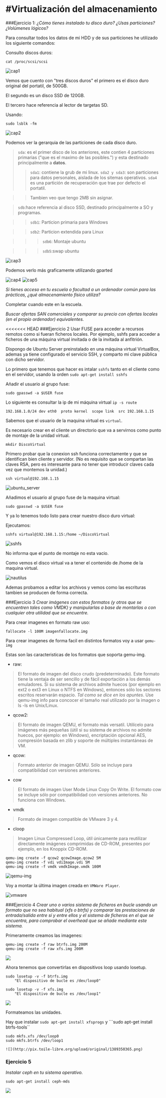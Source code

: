 #Virtualización del almacenamiento
===========================================

###Ejercicio 1:
_¿Cómo tienes instalado tu disco duro? ¿Usas particiones? ¿Volúmenes lógicos?_

Para consultar todos los datos de mi HDD y de sus  particiones he utilizado los siguiente comandos:

Consulto discos duros:

~~~
cat /proc/scsi/scsi
~~~

![cap1](https://github.com/josemlp91/IV_work/blob/master/capturas_T4/josemlp@josemlp-ubuntu:%20~_006.png?raw=true)

Vemos que cuento con "tres discos duros" el primero es el disco duro original del portatil, de 500GB.

El segundo es un disco SSD de 120GB.

El tercero hace referencia al lector de targetas SD.


Usando:
~~~
sudo lsblk -fm
~~~

![cap2](https://github.com/josemlp91/IV_work/blob/master/capturas_T4/josemlp@josemlp-ubuntu:%20~_007.png?raw=true)


Podemos ver la gerarquia de las particiones de cada disco duro.

>```sda```: es el primer disco de los anteriores, este contien 4 particiones  primarias ("que es el maximo de las posibles.") y esta destinado principalmente a __datos__.
>>```sda1```: contiene la grub de mi linux.
>>```sda2 y sda3```: son  particiones para datos personales, aislada de los sitemas operativos.
>>```sda4``` es una partición de recuperación que trae por defecto el portatil.

>> Tambien veo que tengo 2MB sin asignar.

>```sdb```:hace referencia al disco SSD, destinado principalmente a SO y programas.

>>```sdb1```: Particion primaria para Windows

>>```sdb2```: Particion extendida para Linux


>>>```sdb6```: Montaje ubuntu

>>>```sdb5```:swap ubuntu

![cap3](https://github.com/josemlp91/IV_work/blob/master/capturas_T4/josemlp@josemlp-ubuntu:%20~_008.png?raw=true)


Podemos verlo más graficamente utilizando gparted

![cap4](https://github.com/josemlp91/IV_work/blob/master/capturas_T4/-dev-sda%20-%20GParted_010.png?raw=true)
![cap5](https://github.com/josemlp91/IV_work/blob/master/capturas_T4/-dev-sdb%20-%20GParted_009.png?raw=true)

_Si tienes acceso en tu escuela o facultad a un ordenador común para las prácticas, ¿qué almacenamiento físico utiliza?_

Completar cuando este en la escuela.


_Buscar ofertas SAN comerciales y comparar su precio con ofertas locales (en el propio ordenador) equivalentes._

<<<<<<< HEAD
###Ejercicio 2
Usar FUSE para acceder a recursos remotos como si fueran ficheros locales. Por ejemplo, sshfs para acceder a ficheros de una máquina virtual invitada o de la invitada al anfitrión.

Dispongo de Ubuntu Server preinstalado en una máquina virtual VirtualBox, ademas ya tiene configurado el servicio SSH, y comparto mi clave pública con dicho servidor.


Lo primero que tenemos que hacer es intalar ```sshfs``` tanto en el cliente como en el servidor, usando la orden ```sudo apt-get install sshfs```


Añadir el usuario al grupo fuse:

~~~
sudo gpasswd -a $USER fuse
~~~

Lo siguiente es consultar la ip de mi máquina virtual ```ip -s route```
~~~
192.168.1.0/24 dev eth0  proto kernel  scope link  src 192.168.1.15 
~~~

Sabemos que el usuario de la maquina virtual es ```virtual```.

Es necesario crear en el cliente un directorio que va a servirnos como punto de montaje de la unidad virtual.

~~~
mkdir DiscoVirtual
~~~

Primero probar que la conexion ssh funciona correctamente y que se identifican bien cliente y servidor.
(No es requisito que se compartan las claves RSA, pero es interesante para no tener que introducir claves cada vez que montemos la unidad.)

~~~
ssh virtual@192.168.1.15
~~~


![ubuntu_server](https://github.com/josemlp91/IV_work/blob/master/capturas_T4/virtual@josemlpVirtual:%20~_014.png?raw=true)


Añadimos el usuario al grupo fuse de la maquina virtual:

~~~
sudo gpasswd -a $USER fuse
~~~

Y ya lo tenemos todo listo para crear nuestro disco duro virtual:


Ejecutamos:

~~~
sshfs virtual@192.168.1.15:/home ~/DiscoVirtual
~~~

![sshfs](https://github.com/josemlp91/IV_work/blob/master/capturas_T4/josemlp@josemlp-ubuntu:%20~_016.png?raw=true)

No informa que el punto de montaje no esta vacio.

Como vemos el disco virtual va a tener el contenido de /home de la maquina virtual.

![nautilus](https://github.com/josemlp91/IV_work/blob/master/capturas_T4/virtual_017.png?raw=true)


Ademas probamos a editar los archivos y vemos como las escrituras tambien se producen de forma correcta.

###Ejercicio 3
*Crear imágenes con estos formatos (y otros que se encuentren tales como VMDK) y manipularlas a base de montarlas o con cualquier otra utilidad que se encuentre.*

Para crear imagenes en formato raw uso:
	
    fallocate -l 100M imagenfallocate.img 
    
Para crear imagenes de forma facil en distintos formatos voy a usar ```gemu-img```

Estas son las caracteristicas de los formatos que soporta gemu-img.

-  raw: 
> El formato de imagen del disco crudo (predeterminado). Este formato tiene la ventaja de ser sencillo y de fácil exportación a los demás emuladores. Si su sistema de archivos admite huecos (por ejemplo en ext2 o ext3 en Linux o NTFS en Windows), entonces sólo los sectores escritos reservarán espacio. _Tal como se dice en los apuntes_. Use qemu-img info para concocer el tamaño real utilizado por la imagen o ls -ls en Unix/Linux. 

- qcow2:
>El formato de imagen QEMU, el formato más versatil. Utilícelo para imágenes más pequeñas (útil si su sistema de archivos no admite huecos, por ejemplo: en Windows), encriptación opcional AES, compresión basada en zlib y soporte de múltiples instantáneas de VM.

- qcow: 
>Formato anterior de imagen QEMU. Sólo se incluye para compatibilidad con versiones anteriores.

- cow
>El formato de imagen User Mode Linux Copy On Write. El formato cow se incluye sólo por compatibilidad con versiones anteriores. No funciona con Windows.

- vmdk
>Formato de imagen compatible de VMware 3 y 4.

- cloop
>Imagen Linux Compressed Loop, útil únicamente para reutilizar directamente imágenes comprimidas de CD-ROM, presentes por ejemplo, en los Knoppix CD-ROM.


	qemu-img create -f qcow2 qcowImage.qcow2 5M 
    qemu-img create -f vdi vdiImage.vdi 5M    
    qemu-img create -f vmdk vmdkImage.vmdk 100M
    
    
![qemu-img](http://pix.toile-libre.org/upload/original/1389347480.png)

Voy a montar la última imagen creada en ```VMWare Player```.

![vmware](http://pix.toile-libre.org/upload/original/1389348369.png)

###Ejercicio 4
*Crear uno o varios sistema de ficheros en bucle usando un formato que no sea habitual (xfs o btrfs) y comparar las prestaciones de entrada/salida entre sí y entre ellos y el sistema de ficheros en el que se encuentra, para comprobar el overhead que se añade mediante este sistema.*

Primeramente creamos las imagenes:

	qemu-img create -f raw btrfs.img 200M
	qemu-img create -f raw xfs.img 200M
    
![](http://pix.toile-libre.org/upload/original/1389349646.png)

Ahora tenemos que convertirlas en dispositivos loop usando losetup.

	sudo losetup -v -f btrfs.img
    	"El dispositivo de bucle es /dev/loop0"
        
    sudo losetup -v -f xfs.img
    	"El dispositivo de bucle es /dev/loop1"

![](http://pix.toile-libre.org/upload/original/1389349816.png)

Formateamos las unidades.

Hay que instalar ```sudo apt-get install xfsprogs``` y ```sudo apt-get install btrfs-tools``

	sudo mkfs.xfs /dev/loop0
	sudo mkfs.btrfs /dev/loop1
    
    ![](http://pix.toile-libre.org/upload/original/1389350365.png)
    
### Ejercicio 5   
 *Instalar ceph en tu sistema operativo.*
 
 	sudo apt-get install ceph-mds
 
 ![](http://pix.toile-libre.org/upload/original/1389351945.png)
    
    
    



    
    
